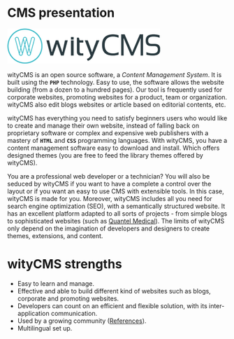 # CMS presentation

![](wityCMS-logo.png)

wityCMS is an open source software, a *Content Management System*. It is built using the **`PHP`** technology. Easy to use, the software allows the website building (from a dozen to a hundred pages). Our tool is frequently used for corporate websites, promoting websites for a product, team or organization. wityCMS also edit blogs websites or article based on editorial contents, etc.

wityCMS has everything you need to satisfy beginners users who would like to create and manage their own website, instead of falling back on proprietary software or complex and expensive web publishers with a mastery of **`HTML`** and **`CSS`** programming languages. With wityCMS, you have a content management software easy to download and install. Which offers designed themes (you are free to feed the library themes offered by wityCMS).

You are a professional web developer or a technician? You will also be seduced by wityCMS if you want to have a complete a control over the layout or if you want an easy to use CMS with extensible tools. In this case, wityCMS is made for you. Moreover, wityCMS includes all you need for search engine optimization (SEO), with a semantically structured website. It has an excellent platform adapted to all sorts of projects - from simple blogs to sophisticated websites (such as [Quantel Medical](www.quantel-medical.com)). The limits of wityCMS only depend on the imagination of developers and designers to create themes, extensions, and content.

# wityCMS strengths

* Easy to learn and manage.
* Effective and able to build different kind of websites such as blogs, corporate and promoting websites.
* Developers can count on an efficient and flexible solution, with its inter-application communication.
* Used by a growing community ([References](https://creatiwity.net/witycms#references)). 
* Multilingual set up.